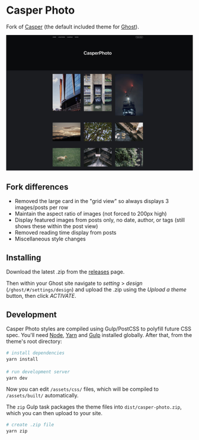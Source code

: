 # Casper Photo

Fork of [Casper](http://github.com/tryghost/casper/) (the default included theme for [Ghost](http://github.com/tryghost/ghost/)).

![Casper Photo screenshot](assets/screenshot-desktop.jpg?raw=true)

## Fork differences

- Removed the large card in the "grid view" so always displays 3 images/posts per row
- Maintain the aspect ratio of images (not forced to 200px high)
- Display featured images from posts only, no date, author, or tags (still shows these within the post view)
- Removed reading time display from posts
- Miscellaneous style changes

## Installing

Download the latest .zip from the [releases](https://github.com/DJM0/CasperPhoto/releases) page.

Then within your Ghost site navigate to *setting* > *design* (`/ghost/#/settings/design`) and upload the .zip using the *Upload a theme* button, then click *ACTIVATE*.

## Development

Casper Photo styles are compiled using Gulp/PostCSS to polyfill future CSS spec. You'll need [Node](https://nodejs.org/), [Yarn](https://yarnpkg.com/) and [Gulp](https://gulpjs.com) installed globally. After that, from the theme's root directory:

```bash
# install dependencies
yarn install

# run development server
yarn dev
```

Now you can edit `/assets/css/` files, which will be compiled to `/assets/built/` automatically.

The `zip` Gulp task packages the theme files into `dist/casper-photo.zip`, which you can then upload to your site.

```bash
# create .zip file
yarn zip
```
